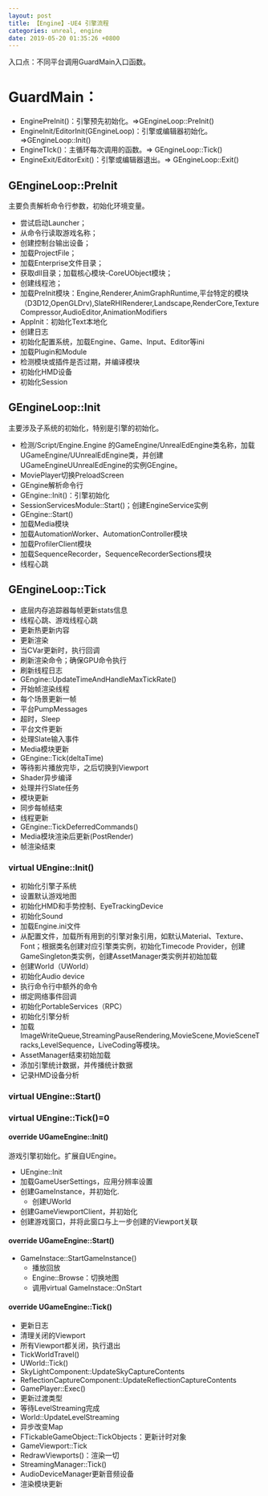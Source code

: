 ```yaml
---
layout: post
title: 【Engine】-UE4 引擎流程
categories: unreal, engine
date: 2019-05-20 01:35:26 +0800
---
```


入口点：不同平台调用GuardMain入口函数。

# GuardMain：

- EnginePreInit()：引擎预先初始化。=>GEngineLoop::PreInit()
- EngineInit/EditorInit(GEngineLoop)：引擎或编辑器初始化。=>GEngineLoop::Init()
- EngineTIck()：主循环每次调用的函数。=> GEngineLoop::Tick()
- EngineExit/EditorExit()：引擎或编辑器退出。=> GEngineLoop::Exit()

## GEngineLoop::PreInit

主要负责解析命令行参数，初始化环境变量。

- 尝试启动Launcher；
- 从命令行读取游戏名称；
- 创建控制台输出设备；
- 加载ProjectFile；
- 加载Enterprise文件目录；
- 获取dll目录；加载核心模块-CoreUObject模块；
- 创建线程池；
- 加载PreInit模块：Engine,Renderer,AnimGraphRuntime,平台特定的模块（D3D12,OpenGLDrv),SlateRHIRenderer,Landscape,RenderCore,TextureCompressor,AudioEditor,AnimationModifiers
- AppInit：初始化Text本地化
- 创建日志
- 初始化配置系统，加载Engine、Game、Input、Editor等ini
- 加载Plugin和Module
- 检测模块或插件是否过期，并编译模块
- 初始化HMD设备
- 初始化Session

## GEngineLoop::Init

主要涉及子系统的初始化，特别是引擎的初始化。

- 检测/Script/Engine.Engine 的GameEngine/UnrealEdEngine类名称，加载UGameEngine/UUnrealEdEngine类，并创建UGameEngineUUnrealEdEngine的实例GEngine。
- MoviePlayer切换PreloadScreen
- GEngine解析命令行
- GEngine::Init()：引擎初始化
- SessionServicesModule::Start()；创建EngineService实例
- GEngine::Start()
- 加载Media模块
- 加载AutomationWorker、AutomationController模块
- 加载ProfilerClient模块
- 加载SequenceRecorder，SequenceRecorderSections模块
- 线程心跳

## GEngineLoop::Tick

- 底层内存追踪器每帧更新stats信息
- 线程心跳、游戏线程心跳
- 更新热更新内容
- 更新渲染
- 当CVar更新时，执行回调
- 刷新渲染命令；确保GPU命令执行
- 刷新线程日志
- GEngine::UpdateTimeAndHandleMaxTickRate()
- 开始帧渲染线程
- 每个场景更新一帧
- 平台PumpMessages
- 超时，Sleep
- 平台文件更新
- 处理Slate输入事件
- Media模块更新
- GEngine::Tick(deltaTime)
- 等待影片播放完毕，之后切换到Viewport
- Shader异步编译
- 处理并行Slate任务
- 模块更新
- 同步每帧结束
- 线程更新
- GEngine::TickDeferredCommands()
- Media模块渲染后更新(PostRender)
- 帧渲染结束



### virtual UEngine::Init()

- 初始化引擎子系统
- 设置默认游戏地图
- 初始化HMD和手势控制、EyeTrackingDevice
- 初始化Sound
- 加载Engine.ini文件
- 从配置文件，加载所有用到的引擎对象引用，如默认Material、Texture、Font；根据类名创建对应引擎类实例，初始化Timecode Provider，创建GameSingleton类实例，创建AssetManager类实例并初始加载
- 创建World（UWorld）
- 初始化Audio device
- 执行命令行中额外的命令
- 绑定网络事件回调
- 初始化PortableServices（RPC）
- 初始化引擎分析
- 加载ImageWriteQueue,StreamingPauseRendering,MovieScene,MovieSceneTracks,LevelSequence，LiveCoding等模块。
- AssetManager结束初始加载
- 添加引擎统计数据，并传播统计数据
- 记录HMD设备分析

### virtual UEngine::Start()

### virtual UEngine::Tick()=0



#### override UGameEngine::Init()

游戏引擎初始化。扩展自UEngine。

- UEngine::Init
- 加载GameUserSettings，应用分辨率设置
- 创建GameInstance，并初始化.
  - 创建UWorld
- 创建GameViewportClient，并初始化
- 创建游戏窗口，并将此窗口与上一步创建的Viewport关联

#### override UGameEngine::Start()

- GameInstace::StartGameInstance()
  - 播放回放
  - Engine::Browse：切换地图
  - 调用virtual GameInstace::OnStart

#### override UGameEngine::Tick()

- 更新日志
- 清理关闭的Viewport
- 所有Viewport都关闭，执行退出
- TickWorldTravel()
- UWorld::Tick()
- SkyLightComponent::UpdateSkyCaptureContents
- ReflectionCaptureComponent::UpdateReflectionCaptureContents
- GamePlayer::Exec()
- 更新过渡类型
- 等待LevelStreaming完成
- World::UpdateLevelStreaming
- 异步改变Map
- FTickableGameObject::TickObjects：更新计时对象
- GameViewport::Tick
- RedrawViewports()：渲染一切
- StreamingManager::Tick()
- AudioDeviceManager更新音频设备
- 渲染模块更新

